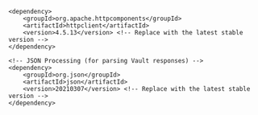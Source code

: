  <!-- Apache HttpClient (for Vault HTTP requests) -->
    <dependency>
        <groupId>org.apache.httpcomponents</groupId>
        <artifactId>httpclient</artifactId>
        <version>4.5.13</version> <!-- Replace with the latest stable version -->
    </dependency>

    <!-- JSON Processing (for parsing Vault responses) -->
    <dependency>
        <groupId>org.json</groupId>
        <artifactId>json</artifactId>
        <version>20210307</version> <!-- Replace with the latest stable version -->
    </dependency>
